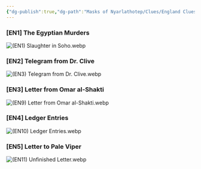 ```yaml
---
{"dg-publish":true,"dg-path":"Masks of Nyarlathotep/Clues/England Clues.md","permalink":"/masks-of-nyarlathotep/clues/england-clues/","tags":["TTRPG/Games/MoN"]}
---
```


### [EN1] The Egyptian Murders
![(EN1) Slaughter in Soho.webp](/img/user/z_attachments/Masks%20of%20Nyarlathotep/Clues/England/(EN1)%20Slaughter%20in%20Soho.webp)

### [EN2] Telegram from Dr. Clive
![(EN3) Telegram from Dr. Clive.webp](/img/user/z_attachments/Masks%20of%20Nyarlathotep/Clues/England/(EN3)%20Telegram%20from%20Dr.%20Clive.webp)

### [EN3] Letter from Omar al-Shakti
![(EN9) Letter from Omar al-Shakti.webp](/img/user/z_attachments/Masks%20of%20Nyarlathotep/Clues/England/(EN9)%20Letter%20from%20Omar%20al-Shakti.webp)

### [EN4] Ledger Entries
![(EN10) Ledger Entries.webp](/img/user/z_attachments/Masks%20of%20Nyarlathotep/Clues/England/(EN10)%20Ledger%20Entries.webp)

### [EN5] Letter to Pale Viper
![(EN11) Unfinished Letter.webp](/img/user/z_attachments/Masks%20of%20Nyarlathotep/Clues/England/(EN11)%20Unfinished%20Letter.webp)